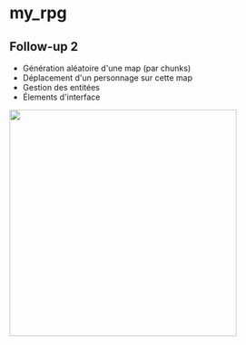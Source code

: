 # my_rpg

## Follow-up 2

* Génération aléatoire d'une map (par chunks)
* Déplacement d'un personnage sur cette map
* Gestion des entitées
* Élements d'interface

<img width="400" src="https://i.goopics.net/j1ely.gif"/>
